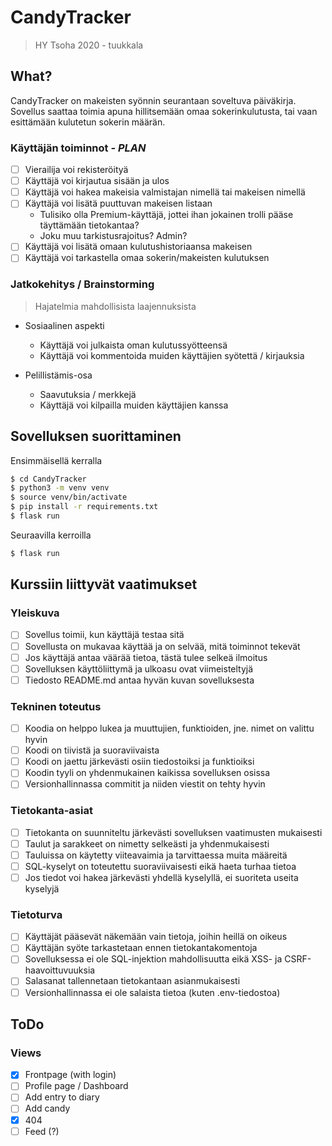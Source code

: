 # CandyTracker
> HY Tsoha 2020 - tuukkala

## What?

CandyTracker on makeisten syönnin seurantaan soveltuva päiväkirja. Sovellus saattaa toimia apuna hillitsemään omaa sokerinkulutusta, tai vaan esittämään kulutetun sokerin määrän.

### Käyttäjän toiminnot *- PLAN*

- [ ] Vierailija voi rekisteröityä
- [ ] Käyttäjä voi kirjautua sisään ja ulos
- [ ] Käyttäjä voi hakea makeisia valmistajan nimellä tai makeisen nimellä
- [ ] Käyttäjä voi lisätä puuttuvan makeisen listaan
  - Tulisiko olla Premium-käyttäjä, jottei ihan jokainen trolli pääse täyttämään tietokantaa?
  - Joku muu tarkistusrajoitus? Admin?
- [ ] Käyttäjä voi lisätä omaan kulutushistoriaansa makeisen
- [ ] Käyttäjä voi tarkastella omaa sokerin/makeisten kulutuksen

### Jatkokehitys / Brainstorming
> Hajatelmia mahdollisista laajennuksista

- Sosiaalinen aspekti
  - Käyttäjä voi julkaista oman kulutussyötteensä
  - Käyttäjä voi kommentoida muiden käyttäjien syötettä / kirjauksia

- Pelillistämis-osa
  - Saavutuksia / merkkejä
  - Käyttäjä voi kilpailla muiden käyttäjien kanssa

## Sovelluksen suorittaminen

Ensimmäisellä kerralla

```bash
$ cd CandyTracker
$ python3 -m venv venv
$ source venv/bin/activate
$ pip install -r requirements.txt
$ flask run
```

Seuraavilla kerroilla
```bash
$ flask run
```

## Kurssiin liittyvät vaatimukset

### Yleiskuva
- [ ] Sovellus toimii, kun käyttäjä testaa sitä
- [ ] Sovellusta on mukavaa käyttää ja on selvää, mitä toiminnot tekevät
- [ ] Jos käyttäjä antaa väärää tietoa, tästä tulee selkeä ilmoitus
- [ ] Sovelluksen käyttöliittymä ja ulkoasu ovat viimeisteltyjä
- [ ] Tiedosto README.md antaa hyvän kuvan sovelluksesta
### Tekninen toteutus
- [ ] Koodia on helppo lukea ja muuttujien, funktioiden, jne. nimet on valittu hyvin
- [ ] Koodi on tiivistä ja suoraviivaista
- [ ] Koodi on jaettu järkevästi osiin tiedostoiksi ja funktioiksi
- [ ] Koodin tyyli on yhdenmukainen kaikissa sovelluksen osissa
- [ ] Versionhallinnassa commitit ja niiden viestit on tehty hyvin
### Tietokanta-asiat
- [ ] Tietokanta on suunniteltu järkevästi sovelluksen vaatimusten mukaisesti
- [ ] Taulut ja sarakkeet on nimetty selkeästi ja yhdenmukaisesti
- [ ] Tauluissa on käytetty viiteavaimia ja tarvittaessa muita määreitä
- [ ] SQL-kyselyt on toteutettu suoraviivaisesti eikä haeta turhaa tietoa
- [ ] Jos tiedot voi hakea järkevästi yhdellä kyselyllä, ei suoriteta useita kyselyjä
### Tietoturva
- [ ] Käyttäjät pääsevät näkemään vain tietoja, joihin heillä on oikeus
- [ ] Käyttäjän syöte tarkastetaan ennen tietokantakomentoja
- [ ] Sovelluksessa ei ole SQL-injektion mahdollisuutta eikä XSS- ja CSRF-haavoittuvuuksia
- [ ] Salasanat tallennetaan tietokantaan asianmukaisesti
- [ ] Versionhallinnassa ei ole salaista tietoa (kuten .env-tiedostoa)

## ToDo

### Views
- [x] Frontpage (with login)
- [ ] Profile page / Dashboard
- [ ] Add entry to diary
- [ ] Add candy
- [x] 404
- [ ] Feed (?)

